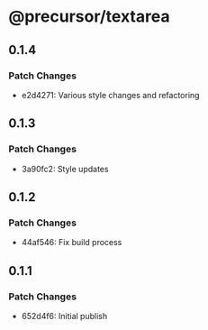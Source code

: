 # @precursor/textarea

## 0.1.4

### Patch Changes

-   e2d4271: Various style changes and refactoring

## 0.1.3

### Patch Changes

-   3a90fc2: Style updates

## 0.1.2

### Patch Changes

-   44af546: Fix build process

## 0.1.1

### Patch Changes

-   652d4f6: Initial publish
